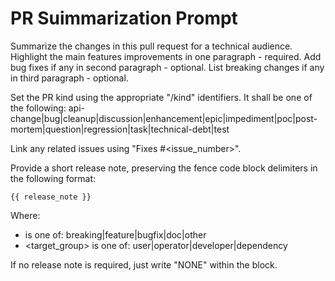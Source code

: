 # PR Suimmarization Prompt

Summarize the changes in this pull request for a technical audience.
Highlight the main features improvements in one paragraph - required.
Add bug fixes if any in second paragraph - optional.
List breaking changes if any in third paragraph - optional.

Set the PR kind using the appropriate "/kind" identifiers. It shall be one of the following:
api-change|bug|cleanup|discussion|enhancement|epic|impediment|poc|post-mortem|question|regression|task|technical-debt|test

Link any related issues using "Fixes #<issue_number>".

Provide a short release note, preserving the fence code block delimiters in the following format:

```<category> <target_group>
{{ release_note }}
```

Where:

- <category> is one of: breaking|feature|bugfix|doc|other
- <target_group> is one of: user|operator|developer|dependency

If no release note is required, just write "NONE" within the block.